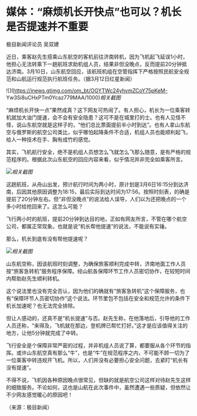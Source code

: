 # 媒体：“麻烦机长开快点”也可以？机长是否提速并不重要

极目新闻评论员 吴双建

近日，乘客赵先生搭乘山东航空的客机前往济南转机，因为飞机起飞延误1小时，他担心无法转乘下一趟航班求助机组人员，结果非但没晚点，反而提前20分钟抵达济南。3月10日，山东航空回应，该航班机组在空管指挥下严格按照民航安全规范和山航运行规范执行航班任务。（据3月12日红星新闻）

![](https://inews.gtimg.com/om_bt/OGYTWc24yhvmZCoY75pKeM-
Yw3Si8uCHxPTm0Ycaz779MAA/1000)_相关截图_

“麻烦机长开快一点”果然成真？这下网友可热闹了。有人担心，机长为一位乘客转机就加大油门提速，会不会有安全隐患？这可不是在城里打的士。也有人见怪不怪，说山东航空就是这样子的，“他们总比票面提前半小时到达”。也有人拿山东航空与俄罗斯的航空公司类比，似乎哪怕起降条件不合适，机组人员也能顺利起飞，给人一种技术在手、胸有成竹的感觉。

其实，飞机航行安全，绝不是机组人员想怎么飞就怎么飞那么随意，是有严格的规范程序的。根据此次山东航空的回应内容来看，似乎情况并非完全如乘客所言。

![](https://inews.gtimg.com/om_bt/OEhFho0AupLzO_GZz9iltumu4bXYgwu7Q8v_ZuKsw3OR8AA/1000)_相关截图_

这趟航班，从舟山出发，预计航行时间为两小时，原计划是3月6日16:15分到达济南，后因其他原因调整为18:15，最后实际到达时间为17:56。按照时刻表，的确是提前了20分钟左右。但“非但没晚点”的说法给人误导，人们以为还把晚点的一个多小时给抢回来了。这怎么可能？

飞行两小时的航班，提前20分钟到达目的地，正如有网友所言，不管在哪个航空公司，都属正常现象。也就是说“机长帮他提速”的说法，不能说有实锤。

那么，机长到底有没有帮他提速呢？

![](https://inews.gtimg.com/om_bt/O0lsA2bCfBE0pVekzfYbOEXaNJhFfhssdi7BVR2qbQvE0AA/1000)_相关截图_

山东航空称，因该航班时刻调整，为确保旅客顺利完成中转，济南地面工作人员按“旅客急转机”服务程序保障。经山航各保障环节工作人员密切协作，在较短时间内帮助赵先生顺利转机。

这个说法里也没有完全否认，因为他们的确就有“旅客急转机”这个保障服务，也有“保障环节人员密切协作”这个说法。环节里包不包括在安全和规范允许的条件下机长加速呢？也无法完全排除。

但让人感动的，还真不是“机长提速”与否。赵先生称，在他落地后，引导他的工作人员还称，“来得及，飞机就在那边，登机牌已帮忙打好。”这才是应该值得关注的地方，让他5分钟就完成了中转。

飞行安全是个保障非常严密的过程，并非机组人员说了算，都要服从各个环节的指挥。或许山东航空真有那么“牛”，也是“牛”在规范程序之内，不可能不顾一切为了一位乘客中转违规开飞机。所以，人们并没有必要担心安全问题，去紧盯“机长有没有提速”。

不得不说，飞机因各种原因晚点很常见，但缺的就是航空公司这样对待赵先生这样的细致服务。不论如何，这也是山航在此次事件中，虽然遭遇一些质疑，但依然让不少网友感觉暖心的原因吧！

（来源：极目新闻）

